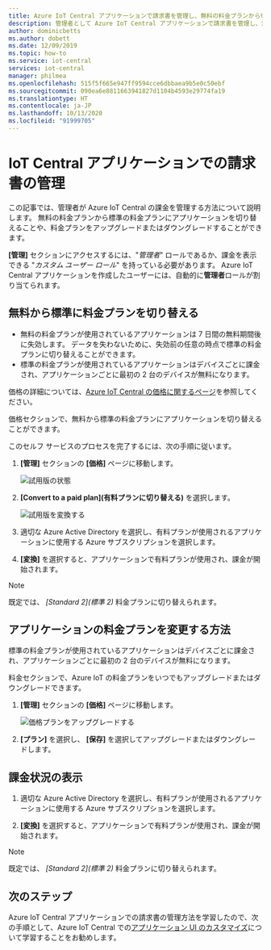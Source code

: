 ```yaml
---
title: Azure IoT Central アプリケーションで請求書を管理し、無料の料金プランから切り替える | Microsoft Docs
description: 管理者として Azure IoT Central アプリケーションで請求書を管理し、無料の料金プランから標準の料金プランに切り替える方法を学習します。
author: dominicbetts
ms.author: dobett
ms.date: 12/09/2019
ms.topic: how-to
ms.service: iot-central
services: iot-central
manager: philmea
ms.openlocfilehash: 515f5f665e947ff9594cce6dbbaea9b5e0c50ebf
ms.sourcegitcommit: 090ea6e8811663941827d1104b4593e29774fa19
ms.translationtype: HT
ms.contentlocale: ja-JP
ms.lasthandoff: 10/13/2020
ms.locfileid: "91999705"
---
```

# <a name="manage-your-bill-in-an-iot-central-application"></a>IoT Central アプリケーションでの請求書の管理

この記事では、管理者が Azure IoT Central の課金を管理する方法について説明します。 無料の料金プランから標準の料金プランにアプリケーションを切り替えることや、料金プランをアップグレードまたはダウングレードすることができます。

**[管理]** セクションにアクセスするには、"*管理者*" ロールであるか、課金を表示できる "*カスタム ユーザー ロール*" を持っている必要があります。 Azure IoT Central アプリケーションを作成したユーザーには、自動的に**管理者**ロールが割り当てられます。

## <a name="move-from-free-to-standard-pricing-plan"></a>無料から標準に料金プランを切り替える

- 無料の料金プランが使用されているアプリケーションは 7 日間の無料期間後に失効します。 データを失わないために、失効前の任意の時点で標準の料金プランに切り替えることができます。
- 標準の料金プランが使用されているアプリケーションはデバイスごとに課金され、アプリケーションごとに最初の 2 台のデバイスが無料になります。

価格の詳細については、[Azure IoT Central の価格に関するページ](https://azure.microsoft.com/pricing/details/iot-central/)を参照してください。

価格セクションで、無料から標準の料金プランにアプリケーションを切り替えることができます。

このセルフ サービスのプロセスを完了するには、次の手順に従います。

1. **[管理]** セクションの **[価格]** ページに移動します。

    ![試用版の状態](media/howto-view-bill/freetrialbilling.png)

1. **[Convert to a paid plan]\(有料プランに切り替える\)** を選択します。

    ![試用版を変換する](media/howto-view-bill/convert.png)

1. 適切な Azure Active Directory を選択し、有料プランが使用されるアプリケーションに使用する Azure サブスクリプションを選択します。

1. **[変換]** を選択すると、アプリケーションで有料プランが使用され、課金が開始されます。

> [!Note]
> 既定では、 *[Standard 2]\(標準 2\)* 料金プランに切り替えられます。

## <a name="how-to-change-your-application-pricing-plan"></a>アプリケーションの料金プランを変更する方法

標準の料金プランが使用されているアプリケーションはデバイスごとに課金され、アプリケーションごとに最初の 2 台のデバイスが無料になります。

料金セクションで、Azure IoT の料金プランをいつでもアップグレードまたはダウングレードできます。

1. **[管理]** セクションの **[価格]** ページに移動します。

    ![価格プランをアップグレードする](media/howto-view-bill/pricing.png)

1. **[プラン]** を選択し、 **[保存]** を選択してアップグレードまたはダウングレードします。

## <a name="view-your-bill"></a>課金状況の表示

1. 適切な Azure Active Directory を選択し、有料プランが使用されるアプリケーションに使用する Azure サブスクリプションを選択します。

1. **[変換]** を選択すると、アプリケーションで有料プランが使用され、課金が開始されます。

> [!Note]
> 既定では、 *[Standard 2]\(標準 2\)* 料金プランに切り替えられます。

## <a name="next-steps"></a>次のステップ

Azure IoT Central アプリケーションでの請求書の管理方法を学習したので、次の手順として、Azure IoT Central での[アプリケーション UI のカスタマイズ](howto-customize-ui.md)について学習することをお勧めします。